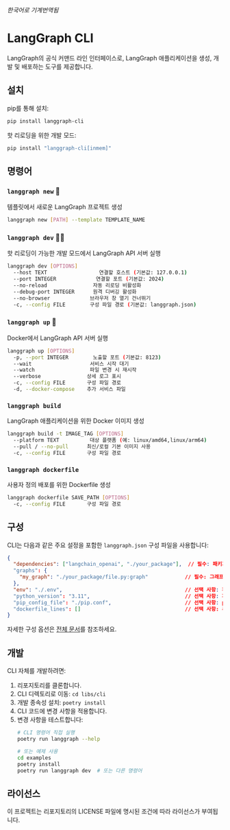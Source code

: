 _한국어로 기계번역됨_

# LangGraph CLI

LangGraph의 공식 커맨드 라인 인터페이스로, LangGraph 애플리케이션을 생성, 개발 및 배포하는 도구를 제공합니다.

## 설치

pip를 통해 설치:
```bash
pip install langgraph-cli
```

핫 리로딩을 위한 개발 모드:
```bash
pip install "langgraph-cli[inmem]"
```

## 명령어

### `langgraph new` 🌱
템플릿에서 새로운 LangGraph 프로젝트 생성
```bash
langgraph new [PATH] --template TEMPLATE_NAME
```

### `langgraph dev` 🏃‍♀️
핫 리로딩이 가능한 개발 모드에서 LangGraph API 서버 실행
```bash
langgraph dev [OPTIONS]
  --host TEXT                 연결할 호스트 (기본값: 127.0.0.1)
  --port INTEGER             연결할 포트 (기본값: 2024)
  --no-reload               자동 리로딩 비활성화
  --debug-port INTEGER      원격 디버깅 활성화
  --no-browser             브라우저 창 열기 건너뛰기
  -c, --config FILE        구성 파일 경로 (기본값: langgraph.json)
```

### `langgraph up` 🚀
Docker에서 LangGraph API 서버 실행
```bash
langgraph up [OPTIONS]
  -p, --port INTEGER        노출할 포트 (기본값: 8123)
  --wait                   서비스 시작 대기
  --watch                  파일 변경 시 재시작
  --verbose               상세 로그 표시
  -c, --config FILE       구성 파일 경로
  -d, --docker-compose    추가 서비스 파일
```

### `langgraph build`
LangGraph 애플리케이션을 위한 Docker 이미지 생성
```bash
langgraph build -t IMAGE_TAG [OPTIONS]
  --platform TEXT          대상 플랫폼 (예: linux/amd64,linux/arm64)
  --pull / --no-pull      최신/로컬 기본 이미지 사용
  -c, --config FILE       구성 파일 경로
```

### `langgraph dockerfile`
사용자 정의 배포를 위한 Dockerfile 생성
```bash
langgraph dockerfile SAVE_PATH [OPTIONS]
  -c, --config FILE       구성 파일 경로
```

## 구성

CLI는 다음과 같은 주요 설정을 포함한 `langgraph.json` 구성 파일을 사용합니다:

```json
{
  "dependencies": ["langchain_openai", "./your_package"],  // 필수: 패키지 의존성
  "graphs": {
    "my_graph": "./your_package/file.py:graph"            // 필수: 그래프 정의
  },
  "env": "./.env",                                        // 선택 사항: 환경 변수
  "python_version": "3.11",                               // 선택 사항: 파이썬 버전 (3.11/3.12)
  "pip_config_file": "./pip.conf",                        // 선택 사항: pip 구성
  "dockerfile_lines": []                                  // 선택 사항: 추가 Dockerfile 명령
}
```

자세한 구성 옵션은 [전체 문서](https://langchain-ai.github.io/langgraph/docs/cloud/reference/cli.html)를 참조하세요.

## 개발

CLI 자체를 개발하려면:

1. 리포지토리를 클론합니다.
2. CLI 디렉토리로 이동: `cd libs/cli`
3. 개발 종속성 설치: `poetry install`
4. CLI 코드에 변경 사항을 적용합니다.
5. 변경 사항을 테스트합니다:
   ```bash
   # CLI 명령어 직접 실행
   poetry run langgraph --help
   
   # 또는 예제 사용
   cd examples
   poetry install
   poetry run langgraph dev  # 또는 다른 명령어
   ```

## 라이선스

이 프로젝트는 리포지토리의 LICENSE 파일에 명시된 조건에 따라 라이선스가 부여됩니다.
